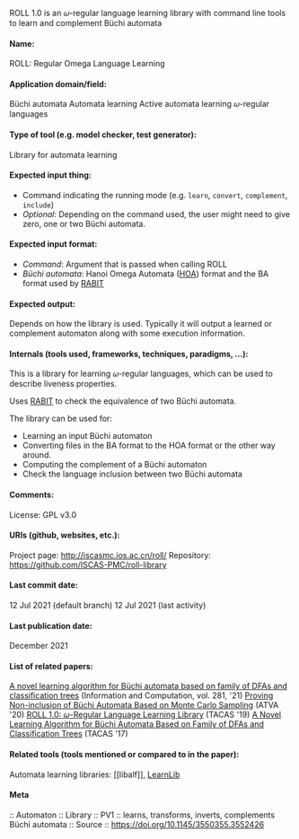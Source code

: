 ROLL 1.0 is an 𝜔-regular language learning library with command line tools to learn and complement Büchi automata

#### Name:
ROLL: Regular Omega Language Learning

#### Application domain/field:
Büchi automata
Automata learning
Active automata learning
𝜔-regular languages

#### Type of tool (e.g. model checker, test generator):
Library for automata learning

#### Expected input thing:
- Command indicating the running mode (e.g. `learn`, `convert`, `complement`, `include`)
- *Optional*: Depending on the command used, the user might need to give zero, one or two Büchi automata.

#### Expected input format:
- *Command*: Argument that is passed when calling ROLL
- *Büchi automata*: Hanoi Omega Automata ([HOA](../../Formats/HOA.md)) format and the BA format used by [RABIT](RABIT.md)

#### Expected output:
Depends on how the library is used. Typically it will output a learned or complement automaton along with some execution information.

#### Internals (tools used, frameworks, techniques, paradigms, ...):
This is a library for learning 𝜔-regular languages, which can be used to describe liveness properties.

Uses [RABIT](RABIT.md) to check the equivalence of two Büchi automata.

The library can be used for:
- Learning an input Büchi automaton
- Converting files in the BA format to the HOA format or the other way around.
- Computing the complement of a Büchi automaton
- Check the language inclusion between two Büchi automata

#### Comments:
License: GPL v3.0

#### URIs (github, websites, etc.):
Project page: http://iscasmc.ios.ac.cn/roll/
Repository: https://github.com/ISCAS-PMC/roll-library

#### Last commit date:
12 Jul 2021 (default branch)
12 Jul 2021 (last activity)

#### Last publication date:
December 2021

#### List of related papers:
[A novel learning algorithm for Büchi automata based on family of DFAs and classification trees](https://doi.org/10.1016/j.ic.2020.104678) (Information and Computation, vol. 281, '21)
[Proving Non-inclusion of Büchi Automata Based on Monte Carlo Sampling](https://doi.org/10.1007/978-3-030-59152-6_26) (ATVA '20)
[ROLL 1.0: $\omega$-Regular Language Learning Library](https://doi.org/10.1007/978-3-030-17462-0_23) (TACAS '19)
[A Novel Learning Algorithm for Büchi Automata Based on Family of DFAs and Classification Trees](https://doi.org/10.1007/978-3-662-54577-5_12) (TACAS '17)

#### Related tools (tools mentioned or compared to in the paper):
Automata learning libraries: [[libalf]], [LearnLib](Libraries/LearnLib.md)

#### Meta
:: Automaton
:: Library
:: PV1 :: learns, transforms, inverts, complements Büchi automata
:: Source :: https://doi.org/10.1145/3550355.3552426
